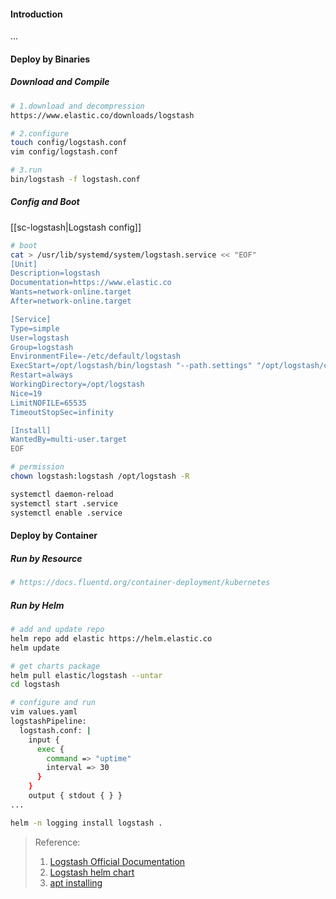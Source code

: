 #### Introduction
...

#### Deploy by Binaries
##### Download and Compile
```bash
# 1.download and decompression
https://www.elastic.co/downloads/logstash

# 2.configure
touch config/logstash.conf
vim config/logstash.conf

# 3.run
bin/logstash -f logstash.conf
```


##### Config and Boot
[[sc-logstash|Logstash config]]

```bash
# boot 
cat > /usr/lib/systemd/system/logstash.service << "EOF"
[Unit]
Description=logstash
Documentation=https://www.elastic.co
Wants=network-online.target
After=network-online.target

[Service]
Type=simple
User=logstash
Group=logstash
EnvironmentFile=-/etc/default/logstash
ExecStart=/opt/logstash/bin/logstash "--path.settings" "/opt/logstash/config" "--path.logs" "/opt/logstash/logs" -f /opt/logstash/config/conf.d/logstash.conf
Restart=always
WorkingDirectory=/opt/logstash
Nice=19
LimitNOFILE=65535
TimeoutStopSec=infinity

[Install]
WantedBy=multi-user.target
EOF

# permission
chown logstash:logstash /opt/logstash -R

systemctl daemon-reload
systemctl start .service
systemctl enable .service
```


#### Deploy by Container
##### Run by Resource
```bash
# https://docs.fluentd.org/container-deployment/kubernetes
```

##### Run by Helm
```bash
# add and update repo
helm repo add elastic https://helm.elastic.co
helm update

# get charts package
helm pull elastic/logstash --untar
cd logstash

# configure and run
vim values.yaml
logstashPipeline:
  logstash.conf: |
    input {
      exec {
        command => "uptime"
        interval => 30
      }
    }
    output { stdout { } }
...

helm -n logging install logstash .

```

>Reference:
>1. [Logstash Official Documentation](https://www.elastic.co/guide/en/logstash/current/introduction.html)
>2. [Logstash helm chart](https://github.com/elastic/helm-charts/blob/main/logstash/README.md)
>3. [apt installing](https://www.elastic.co/guide/en/logstash/current/installing-logstash.html)
